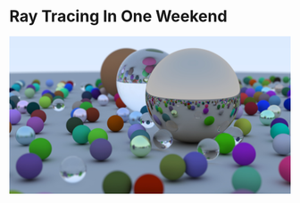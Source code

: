 # Ray Tracing In One Weekend

<img align="center" src="https://github.com/GPSnoopy/RayTracingInOneWeekend/blob/master/Book1.jpg">
